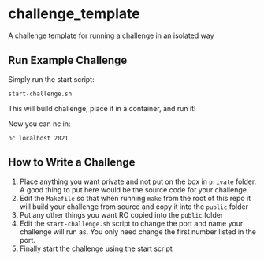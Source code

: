 # challenge_template
A challenge template for running a challenge in an isolated way


## Run Example Challenge 
Simply run the start script:
```
start-challenge.sh
```
This will build challenge, place it in a container, and run it!

Now you can nc in:
```
nc localhost 2021
```

## How to Write a Challenge
1. Place anything you want private and not put on the box in `private` folder. A good thing to put here would be the source code for your challenge. 
2. Edit the `Makefile` so that when running `make` from the root of this repo it will build your challenge from source and copy it into the `public` folder 
3. Put any other things you want RO copied into the `public` folder 
4. Edit the `start-challenge.sh` script to change the port and name your challenge will run as. You only need change the first number listed in the port. 
5. Finally start the challenge using the start script
